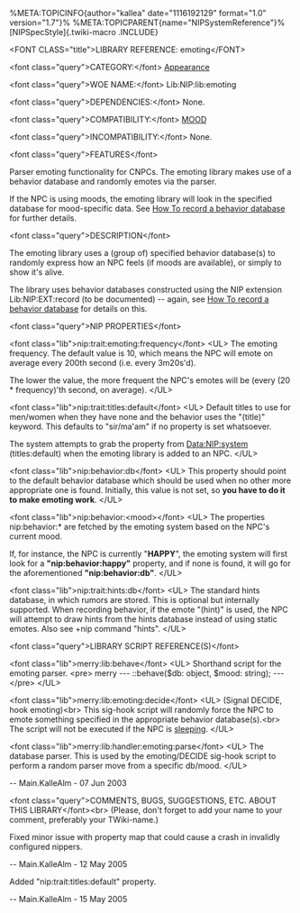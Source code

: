 %META:TOPICINFO{author=\"kallea\" date=\"1116192129\" format=\"1.0\"
version=\"1.7\"}% %META:TOPICPARENT{name=\"NIPSystemReference\"}%
[NIPSpecStyle]{.twiki-macro .INCLUDE}

\<FONT CLASS=\"title\"\>LIBRARY REFERENCE: emoting\</FONT\>

\<font class=\"query\"\>CATEGORY:\</font\>
[Appearance](NIPCategoryAppearance)

\<font class=\"query\"\>WOE NAME:\</font\> Lib:NIP:lib:emoting

\<font class=\"query\"\>DEPENDENCIES:\</font\> None.

\<font class=\"query\"\>COMPATIBILITY:\</font\> [MOOD](NIPHookRefMood)

\<font class=\"query\"\>INCOMPATIBILITY:\</font\> None.

\<font class=\"query\"\>FEATURES\</font\>

Parser emoting functionality for CNPCs. The emoting library makes use of
a behavior database and randomly emotes via the parser.

If the NPC is using moods, the emoting library will look in the
specified database for mood-specific data. See [How To record a behavior
database](NIPHowRecord) for further details.

\<font class=\"query\"\>DESCRIPTION\</font\>

The emoting library uses a (group of) specified behavior database(s) to
randomly express how an NPC feels (if moods are available), or simply to
show it\'s alive.

The library uses behavior databases constructed using the NIP extension
Lib:NIP:EXT:record (to be documented) \-- again, see [How To record a
behavior database](NIPHowRecord) for details on this.

\<font class=\"query\"\>NIP PROPERTIES\</font\>

\<font class=\"lib\"\>nip:trait:emoting:frequency\</font\> \<UL\> The
emoting frequency. The default value is 10, which means the NPC will
emote on average every 200th second (i.e. every 3m20s\'d).

The lower the value, the more frequent the NPC\'s emotes will be (every
(20 \* frequency)\'th second, on average). \</UL\>

\<font class=\"lib\"\>nip:trait:titles:default\</font\> \<UL\> Default
titles to use for men/women when they have none and the behavior uses
the \"(title)\" keyword. This defaults to \"sir/ma\'am\" if no property
is set whatsoever.

The system attempts to grab the property from <Data:NIP:system>
(titles:default) when the emoting library is added to an NPC. \</UL\>

\<font class=\"lib\"\>nip:behavior:db\</font\> \<UL\> This property
should point to the default behavior database which should be used when
no other more appropriate one is found. Initially, this value is not
set, so **you have to do it to make emoting work**. \</UL\>

\<font class=\"lib\"\>nip:behavior:\<mood\>\</font\> \<UL\> The
properties nip:behavior:\* are fetched by the emoting system based on
the NPC\'s current mood.

If, for instance, the NPC is currently \"**HAPPY**\", the emoting system
will first look for a **\"nip:behavior:happy\"** property, and if none
is found, it will go for the aforementioned **\"nip:behavior:db\"**.
\</UL\>

\<font class=\"lib\"\>nip:trait:hints:db\</font\> \<UL\> The standard
hints database, in which rumors are stored. This is optional but
internally supported. When recording behavior, if the emote \"(hint)\"
is used, the NPC will attempt to draw hints from the hints database
instead of using static emotes. Also see +nip command \"hints\". \</UL\>

\<font class=\"query\"\>LIBRARY SCRIPT REFERENCE(S)\</font\>

\<font class=\"lib\"\>merry:lib:behave\</font\> \<UL\> Shorthand script
for the emoting parser. \<pre\> merry \-\-- ::behave(\$db: object,
\$mood: string); \-\-- \</pre\> \</UL\>

\<font class=\"lib\"\>merry:lib:emoting:decide\</font\> \<UL\> (Signal
DECIDE, hook emoting)\<br\> This sig-hook script will randomly force the
NPC to emote something specified in the appropriate behavior
database(s).\<br\> The script will not be executed if the NPC is
[sleeping](NIPLibRefSleeping). \</UL\>

\<font class=\"lib\"\>merry:lib:handler:emoting:parse\</font\> \<UL\>
The database parser. This is used by the emoting/DECIDE sig-hook script
to perform a random parser move from a specific db/mood. \</UL\>

\-- Main.KalleAlm - 07 Jun 2003

\<font class=\"query\"\>COMMENTS, BUGS, SUGGESTIONS, ETC. ABOUT THIS
LIBRARY\</font\>\<br\> (Please, don\'t forget to add your name to your
comment, preferably your TWiki-name.)

Fixed minor issue with property map that could cause a crash in
invalidly configured nippers.

\-- Main.KalleAlm - 12 May 2005

Added \"nip:trait:titles:default\" property.

\-- Main.KalleAlm - 15 May 2005
